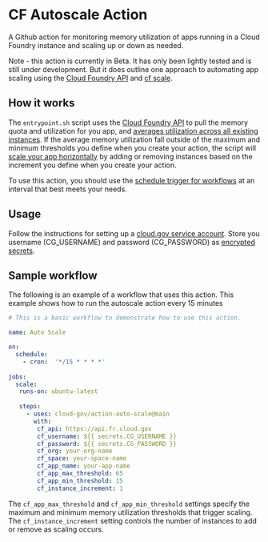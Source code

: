 # CF Autoscale Action

A Github action for monitoring memory utilization of apps running in a Cloud Foundry instance and scaling up or down as needed.

Note - this action is currently in Beta. It has only been lightly tested and is still under development. But it does outline one approach to automating app scaling using the [Cloud Foundry API](https://v3-apidocs.cloudfoundry.org/version/3.99.0/index.html#get-stats-for-a-process) and [cf scale](https://cli.cloudfoundry.org/en-US/v6/scale.html).

## How it works

The `entrypoint.sh` script uses the [Cloud Foundry API](https://apidocs.cloudfoundry.org/194/apps/list_all_apps.html) to pull the memory quota and utilization for you app, and [averages utilization across all existing instances](https://github.com/cloud-gov/action-auto-scale/blob/master/entrypoint.sh#L13-L21). If the average memory utilization fall outside of the maximum and minimum thresholds you define when you create your action, the script will [scale your app horizontally](https://docs.cloudfoundry.org/devguide/deploy-apps/cf-scale.html#horizontal) by adding or removing instances based on the increment you define when you create your action.

To use this action, you should use the [schedule trigger for workflows](https://help.github.com/en/actions/reference/events-that-trigger-workflows#scheduled-events-schedule) at an interval that best meets your needs.

## Usage

Follow the instructions for setting up a [cloud.gov service account](https://cloud.gov/docs/services/cloud-gov-service-account/). Store you username (CG_USERNAME) and password (CG_PASSWORD) as [encrypted secrets](https://help.github.com/en/actions/configuring-and-managing-workflows/creating-and-storing-encrypted-secrets). 

## Sample workflow

The following is an example of a workflow that uses this action. This example shows how to run the autoscale action every 15 minutes

```yaml
# This is a basic workflow to demonstrate how to use this action.

name: Auto Scale

on:
  schedule:
    - cron:  '*/15 * * * *' 
      
jobs:
  scale:
   runs-on: ubuntu-latest
   
   steps:
     - uses: cloud-gov/action-auto-scale@main
       with:
        cf_api: https://api.fr.cloud.gov
        cf_username: ${{ secrets.CG_USERNAME }}
        cf_password: ${{ secrets.CG_PASSWORD }}
        cf_org: your-org-name
        cf_space: your-space-name
        cf_app_name: your-app-name
        cf_app_max_threshold: 65
        cf_app_min_threshold: 15
        cf_instance_increment: 1

```

The `cf_app_max_threshold` and `cf_app_min_threshold` settings specify the maximum and minimum memory utilization thresholds that trigger scaling. The `cf_instance_increment` setting controls the number of instances to add or remove as scaling occurs.
